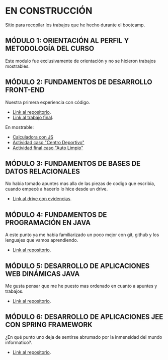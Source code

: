 # EN CONSTRUCCIÓN

Sitio para recopilar los trabajos que he hecho durante el bootcamp.

## MÓDULO 1: ORIENTACIÓN AL PERFIL Y METODOLOGÍA DEL CURSO
Este modulo fue exclusivamente de orientación y no se hicieron trabajos mostrables.

## MÓDULO 2: FUNDAMENTOS DE DESARROLLO FRONT-END
Nuestra primera experiencia con código. <br>
- [Link al repositorio](https://github.com/avacco/Modulo-2-Desarrollo-Front-End).
- [Link al trabajo final](https://github.com/avacco/Grupo2).


En mostrable: <br>

- [Calculadora con JS](https://avacco.github.io/Modulo2/Desafio_Calculadora_JS/calculadora.html)
- [Actividad caso "Centro Deportivo"](https://avacco.github.io/Modulo2/Tarea_principal/proyecto/index.html)
- [Actividad final caso "Auto Limpio"](https://avacco.github.io/Actividad_final/AutoLimpio/index.html)


## MÓDULO 3: FUNDAMENTOS DE BASES DE DATOS RELACIONALES
No habia tomado apuntes mas alla de las piezas de codigo que escribia, cuando empecé a hacerlo lo hice desde un drive. <br>
- [Link al drive con evidencias](https://drive.google.com/drive/u/1/folders/13mTvsWhjW2SQ2GkLl2vlP9FZ8I5QQYMn).

## MÓDULO 4: FUNDAMENTOS DE PROGRAMACIÓN EN JAVA
A este punto ya me habia familiarizado un poco mejor con git, github y los lenguajes que vamos aprendiendo. <br>
- [Link al repositorio](https://github.com/avacco/Modulo-4-Fundamentos-Programacion-Java).

## MÓDULO 5: DESARROLLO DE APLICACIONES WEB DINÁMICAS JAVA
Me gusta pensar que me he puesto mas ordenado en cuanto a apuntes y trabajos. <br>
- [Link al repositorio](https://github.com/avacco/Modulo-5-Desarrollo-web-Java).


## MÓDULO 6: DESARROLLO DE APLICACIONES JEE CON SPRING FRAMEWORK
¿En qué punto uno deja de sentirse abrumado por la inmensidad del mundo informatico?. <br>
- [Link al repositorio](https://github.com/avacco/Modulo-5-Desarrollo-web-Java).
